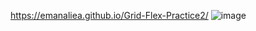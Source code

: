 https://emanaliea.github.io/Grid-Flex-Practice2/
![image](https://github.com/user-attachments/assets/e24ad24d-830b-4bb2-b82c-414c14e351b4)
